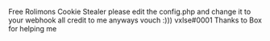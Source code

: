 Free Rolimons Cookie Stealer please edit the config.php and change it to your webhook all credit to me anyways vouch :))) vxlse#0001 Thanks to Box for helping me
